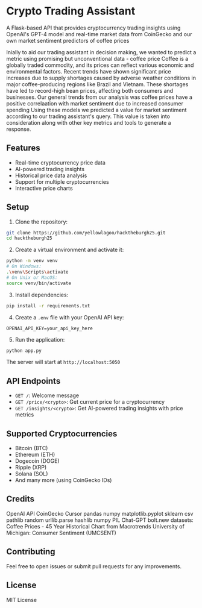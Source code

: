 # Crypto Trading Assistant

A Flask-based API that provides cryptocurrency trading insights using OpenAI's GPT-4 model and real-time market data from CoinGecko and our own market sentiment predictors of coffee prices 

Inially to aid our trading assistant in decision making, we wanted to predict a metric using promising but unconventional data - coffee price 
Coffee is a globally traded commodity, and its prices can reflect various economic and environmental factors. Recent trends have shown significant price increases due to supply shortages caused by adverse weather conditions in major coffee-producing regions like Brazil and Vietnam. These shortages have led to record-high bean prices, affecting both consumers and businesses. 
Our general trends from our analysis was coffee prices have a positive correlaation with market sentiment due to increased consumer spending
Using these models we predicted a value for market sentiment according to our trading assistant's query. This value is taken into consideration along with other key metrics and tools to generate a response.

## Features

- Real-time cryptocurrency price data
- AI-powered trading insights
- Historical price data analysis
- Support for multiple cryptocurrencies
- Interactive price charts

## Setup

1. Clone the repository:
```bash
git clone https://github.com/yellowlagoo/hacktheburgh25.git
cd hacktheburgh25
```

2. Create a virtual environment and activate it:
```bash
python -m venv venv
# On Windows:
.\venv\Scripts\activate
# On Unix or MacOS:
source venv/bin/activate
```

3. Install dependencies:
```bash
pip install -r requirements.txt
```

4. Create a `.env` file with your OpenAI API key:
```
OPENAI_API_KEY=your_api_key_here
```

5. Run the application:
```bash
python app.py
```

The server will start at `http://localhost:5050`

## API Endpoints

- `GET /`: Welcome message
- `GET /price/<crypto>`: Get current price for a cryptocurrency
- `GET /insights/<crypto>`: Get AI-powered trading insights with price metrics

## Supported Cryptocurrencies

- Bitcoin (BTC)
- Ethereum (ETH)
- Dogecoin (DOGE)
- Ripple (XRP)
- Solana (SOL)
- And many more (using CoinGecko IDs)

## Credits 
OpenAI API
CoinGecko
Cursor 
pandas
numpy
matplotlib.pyplot
sklearn
csv
pathlib
random
urllib.parse
hashlib
numpy
PIL
Chat-GPT
bolt.new
datasets: 
Coffee Prices - 45 Year Historical Chart from Macrotrends 
University of Michigan: Consumer Sentiment (UMCSENT)


## Contributing

Feel free to open issues or submit pull requests for any improvements.

## License

MIT License 